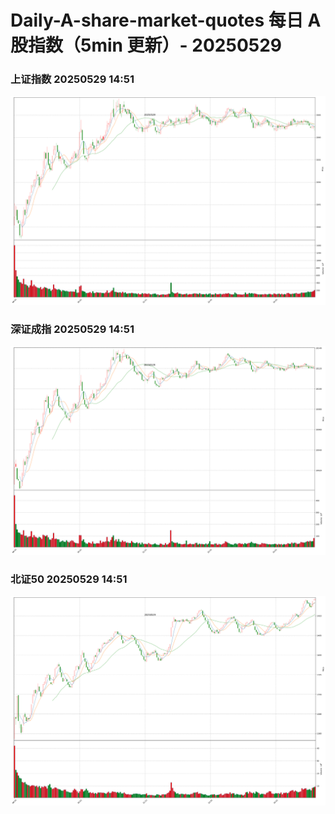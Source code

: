 
# Daily-A-share-market-quotes 每日 A 股指数（5min 更新）- 20250529

### 上证指数 20250529 14:51
![](./fig/2025/5/20250529-sh000001.png)

### 深证成指 20250529 14:51
![](./fig/2025/5/20250529-sz399001.png)

### 北证50 20250529 14:51
![](./fig/2025/5/20250529-bj899050.png)
